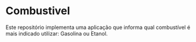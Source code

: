 # Combustivel
Este repositório implementa uma aplicação que informa qual combustível é mais indicado utilizar: Gasolina ou Etanol.
